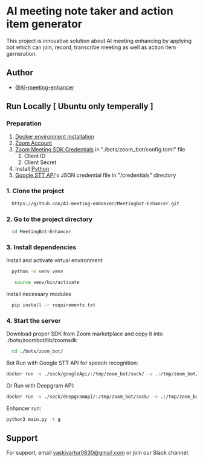
# AI meeting note taker and action item generator

This project is innovative solution about AI meeting enhancing by applying bot which can join, record, transcribe meeting as well as action item gerneration.

## Author

- [@AI-meeting-enhancer](https://www.github.com/AI-meeting-enhancer)
## Run Locally [ Ubuntu only temperally ]

### Preparation
1. [Docker environment Installation](https://www.docker.com/)
1. [Zoom Account](https://support.zoom.us/hc/en-us/articles/207278726-Plan-Types-)
1. [Zoom Meeting SDK Credentials](https://marketplace.zoom.us/) in "./bots/zoom_bot/config.toml" file
    1. Client ID
    1. Client Secret
1. Install [Python](https://www.python.org/downloads/)
1. [Google STT API](https://console.cloud.google.com/)'s JSON credential file in "/credentials" directory

### 1. Clone the project

```bash
  https://github.com/AI-meeting-enhancer/MeetingBot-Enhancer.git
```

### 2. Go to the project directory

```bash
  cd MeetingBot-Enhancer
```

### 3. Install dependencies

Install and activate virtual environment
```bash
  python -m venv venv
```
```bash
   source venv/bin/activate
```

Install necessary modules
```bash
  pip install -r requirements.txt
```

### 4. Start the server
Download proper SDK from Zoom marketplace and copy it into ./bots/zoombot/lib/zoomsdk<br>
```bash
  cd ./bots/zoom_bot/
```
Bot Run with Google STT API for speech recognition:
```bash
docker run -v ./sock/googleApi/:/tmp/zoom_bot/sock/ -v .:/tmp/zoom_bot/ zoom_bot-zoomsdk
```
Or Run with Deepgram API:
```bash
docker run -v ./sock/deepgramApi/:/tmp/zoom_bot/sock/ -v .:/tmp/zoom_bot/ zoom_bot-zoomsdk
```

Enhancer run:
```bash
python3 main.py -t g
```

## Support

For support, email yaskivartur0830@gmail.com or join our Slack channel.
